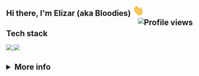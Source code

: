 <h2>
     Hi there, I'm Elizar (aka Bloodies) <img width="30px" height="30" src="https://github.com/Bloodies/Bloodies/blob/Bloodies/resources/Hi.gif" /> <img align="right" src="https://gpvc.arturio.dev/Bloodies" alt="Profile views">
</h2>

## <!-- 🛠 &nbsp; -->Tech stack

<div align="left">
     <a href="https://github.com/Bloodies">
          <img height="40%" src="https://github-readme-stats.vercel.app/api?username=Bloodies&hide_title=true&hide_border=true&show_icons=true&include_all_commits=true&count_private=true&bg_color=-20,0D1117,002137&title_color=FFFFFF&text_color=FFFFFF&icon_color=79FF97&theme=graywhite&disable_animations=false">
          <img height="59%" src="https://github-readme-stats.vercel.app/api/top-langs?username=Bloodies&hide_title=true&hide_border=true&show_icons=true&bg_color=20,002137,0D1117&title_color=FFFFFF&text_color=FFFFFF&icon_color=FFFFFF&theme=graywhite&layout=compact">
     <!-- color stack (git-dark-0D1117) (git-to-cream-0D1117-907578) (blue-to-viol-21D4FD-B721FF) -->
     </a>
</div>

<h2>
     <details>
          <summary>More info</summary>
          <a align="center" href="https://github.com/Bloodies">
               <img src="https://activity-graph.herokuapp.com/graph?username=Bloodies&hide_title=true&hide_border=true&color=FFFFFF&line=FFFFFF&point=FFFFFF&area_color=79FF97&bg_color=0D1117&area=true&theme=graywhite">
               <!-- <img align="center" src="https://novatorem-kyzbk7wxl-6877sqkj18nrgl96aonlyuwll.vercel.app/api/spotify"> -->
          </a>
     </details>
</h2>

<!-- [![Spotify](https://novatorem-kyzbk7wxl-bardiesel.vercel.app/api/spotify)](https://open.spotify.com/user/31doy22mvycwt43tx6ajtqe7tdtu) -->

<!--
**Bloodies/Bloodies** is a ✨ _special_ ✨ repository because its `README.md` (this file) appears on your GitHub profile.

Here are some ideas to get you started:

- 🔭 I’m currently working on ...
- 🌱 I’m currently learning ...
- 👯 I’m looking to collaborate on ...
- 🤔 I’m looking for help with ...
- 💬 Ask me about ...
- 📫 How to reach me: ...
- 😄 Pronouns: ...
- ⚡ Fun fact: ...
-->
